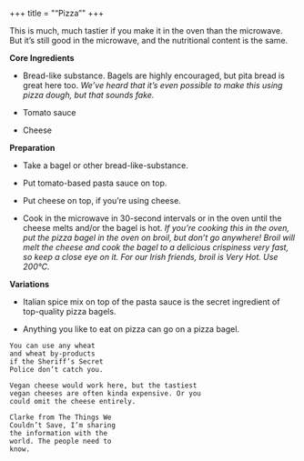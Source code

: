 +++
title = "“Pizza”"
+++

This is much, much tastier if you make it in the oven than the microwave.
But it’s still good in the microwave, and the nutritional content is the same.

**Core Ingredients**
- Bread-like substance. Bagels are highly
encouraged, but pita bread is great here too.
_We’ve heard that it’s even possible to make this
using pizza dough, but that sounds fake._

- Tomato sauce

- Cheese

**Preparation**
- Take a bagel or other bread-like-substance.

- Put tomato-based pasta sauce on top.

- Put cheese on top, if you’re using cheese.

- Cook in the microwave in 30-second intervals or in the oven until the
cheese melts and/or the bagel is hot. _If you’re cooking this in the oven, put
the pizza bagel in the oven on broil, but don’t go anywhere! Broil will melt the
cheese and cook the bagel to a delicious crispiness very fast, so keep a close eye
on it. For our Irish friends, broil is Very Hot. Use 200°C._

**Variations**
- Italian spice mix on top of the pasta sauce
is the secret ingredient of top-quality pizza
bagels.

- Anything you like to eat on pizza can go on
a pizza bagel.

```
You can use any wheat
and wheat by-products
if the Sheriff’s Secret
Police don’t catch you.
```
```
Vegan cheese would work here, but the tastiest
vegan cheeses are often kinda expensive. Or you
could omit the cheese entirely.
```
```
Clarke from The Things We
Couldn’t Save, I’m sharing
the information with the
world. The people need to
know.
```